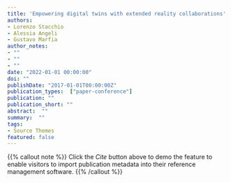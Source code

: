 ```yaml
---
title: 'Empowering digital twins with extended reality collaborations'
authors:
- Lorenzo Stacchio
- Alessia Angeli
- Gustavo Marfia
author_notes:
- ""
- ""
- ""
date: "2022-01-01 00:00:00"
doi: ""
publishDate: "2017-01-01T00:00:00Z"
publication_types:  ["paper-conference"]
publication: ""
publication_short: ""
abstract:  ""
summary:  ""
tags:
- Source Themes
featured: false
---
```

{{% callout note %}}
 Click the *Cite* button above to demo the feature to enable visitors to import publication metadata into their reference management software. 
{{% /callout %}}
